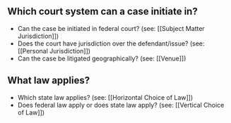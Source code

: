 ## Which court system can a case initiate in?
* Can the case be initiated in federal court? (see: [[Subject Matter Jurisdiction]])
* Does the court have jurisdiction over the defendant/issue? (see: [[Personal Jurisdiction]])
* Can the case be litigated geographically? (see: [[Venue]])

## What law applies?
* Which state law applies? (see: [[Horizontal Choice of Law]])
* Does federal law apply or does state law apply? (see: [[Vertical Choice of Law]])

